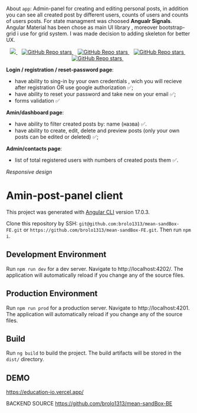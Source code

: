 About `app`:
Admin-panel for creating and editing personal posts, in addition you can see all created post  by different users, counts of users and counts of users posts.
For state managment was choosed **Angualr Signals**. 
Angular Material has been chose as main UI library , moreover bootstrap-grid i use for  grid system.
I was made decision to adding skeleton for better UX.

<p align='center'>
 <a href="#">
    <img src="https://img.shields.io/badge/Angular-DD0031?style=for-the-badge&logo=angular&logoColor=white" />
  </a>&nbsp;&nbsp;
  <a href="#">
  <img alt="GitHub Repo stars" src="https://img.shields.io/badge/HTML5-E34F26?style=for-the-badge&logo=html5&logoColor=white">
</a>&nbsp;&nbsp;
  <a href="#">
  <img alt="GitHub Repo stars" src="https://img.shields.io/badge/TypeScript-007ACC?style=for-the-badge&logo=typescript&logoColor=white">
</a>&nbsp;&nbsp;
  <a href="#">
  <img alt="GitHub Repo stars" src="https://img.shields.io/badge/Material%20UI-007FFF?style=for-the-badge&logo=mui&logoColor=white">
</a>&nbsp;&nbsp;
  <a href="#">
  <img alt="GitHub Repo stars" src="https://img.shields.io/badge/Docker-2CA5E0?style=for-the-badge&logo=docker&logoColor=white">
</a>&nbsp;&nbsp;

</p>


**Login / registration / reset-password page**: 
- have ability to sing-in by your own credentials , wich you  will recieve  after registration OR use google authorization :white_check_mark:;
- have ability to reset your password and take new on your email :white_check_mark:;
- forms validation :white_check_mark:


**Amin/dashboard page**: 
- have ability to filter created posts by: name (назва) :white_check_mark:.
- have ability to create, edit, delete and preview posts (only your own posts can be edited or deleted) :white_check_mark:;

**Admin/contacts page**: 
- list of total registered users with numbers of created posts them :white_check_mark:.

*Responsive design*

# Amin-post-panel client

This project was generated with [Angular CLI](https://github.com/angular/angular-cli) version 17.0.3.

Clone this repository by SSH: `git@github.com:brolo1313/mean-sandBox-FE.git` or `https://github.com/brolo1313/mean-sandBox-FE.git`.
Then run `npm i`.

## Development Environment
Run `npm run dev` for a dev server. Navigate to http://localhost:4202/. The application will automatically reload if you change any of the source files.

## Production Environment
Run `npm run prod` for a production server. Navigate to http://localhost:4201. The application will automatically reload if you change any of the source files.

## Build

Run `ng build` to build the project. The build artifacts will be stored in the `dist/` directory.

## DEMO

https://education-io.vercel.app/

BACKEND SOURCE
https://github.com/brolo1313/mean-sandBox-BE
